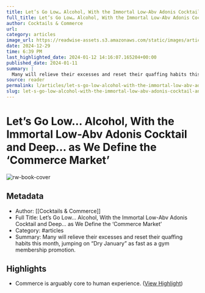 ```yaml
---
title: Let’s Go Low… Alcohol, With the Immortal Low-Abv Adonis Cocktail and Deep… as We Define the ‘Commerce Market’
full_title: Let’s Go Low… Alcohol, With the Immortal Low-Abv Adonis Cocktail and Deep… as We Define the ‘Commerce Market’
author: Cocktails & Commerce
url: 
category: articles
image_url: https://readwise-assets.s3.amazonaws.com/static/images/article0.00998d930354.png
date: 2024-12-29
time: 6:39 PM
last_highlighted_date: 2024-01-12 14:16:07.165204+00:00
published_date: 2024-01-11
summary: |
  Many will relieve their excesses and reset their quaffing habits this month, jumping on “Dry January” as fast as a gym membership promotion.
source: reader
permalink: l/articles/let-s-go-low-alcohol-with-the-immortal-low-abv-adonis-cocktail-and-deep-as-we-define-the-commerce-market
slug: let-s-go-low-alcohol-with-the-immortal-low-abv-adonis-cocktail-and-deep-as-we-define-the-commerce-market
---
```

# Let’s Go Low… Alcohol, With the Immortal Low-Abv Adonis Cocktail and Deep… as We Define the ‘Commerce Market’

![rw-book-cover](https://readwise-assets.s3.amazonaws.com/static/images/article0.00998d930354.png)

## Metadata
- Author: [[Cocktails & Commerce]]
- Full Title: Let’s Go Low… Alcohol, With the Immortal Low-Abv Adonis Cocktail and Deep… as We Define the ‘Commerce Market’
- Category: #articles
- Summary: Many will relieve their excesses and reset their quaffing habits this month, jumping on “Dry January” as fast as a gym membership promotion.

## Highlights
- Commerce is arguably core to human experience. ([View Highlight](https://read.readwise.io/read/01hkz0fcqtbf20j935vhat9sj4))


